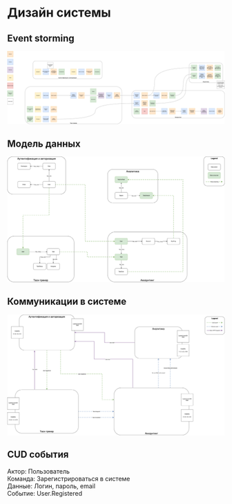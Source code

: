 # Дизайн системы

## Event storming

![event storming](../attachments/event-storming.drawio.png)

## Модель данных

![data model](../attachments/data-model.drawio.png)

## Коммуникации в системе

![system communications](../attachments/system-communication.drawio.png)

## CUD события

Актор: Пользователь  
Команда: Зарегистрироваться в системе  
Данные: Логин, пароль, email  
Событие: User.Registered  
